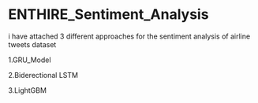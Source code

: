# ENTHIRE_Sentiment_Analysis
i have attached 3 different approaches for the sentiment analysis of airline tweets dataset

1.GRU_Model 

2.Biderectional LSTM

3.LightGBM
